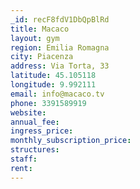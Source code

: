 ```yaml
---
_id: recF8fdV1DbQpBlRd
title: Macaco
layout: gym
region: Emilia Romagna
city: Piacenza
address: Via Torta, 33
latitude: 45.105118
longitude: 9.992111
email: info@macaco.tv
phone: 3391589919
website: 
annual_fee: 
ingress_price: 
monthly_subscription_price: 
structures: 
staff: 
rent: 
---
```


